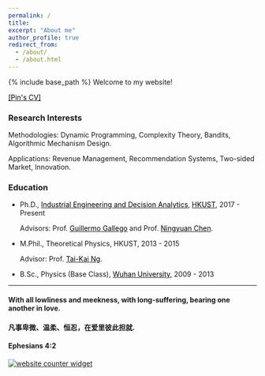 ```yaml
---
permalink: /
title: 
excerpt: "About me"
author_profile: true
redirect_from: 
  - /about/
  - /about.html
---
```


{% include base_path %}
Welcome to my website!



<a href="https://www.dropbox.com/s/ebs6h2frgl4vony/CV_PinGao.pdf?dl=0" target="_blank"><span style="color:black">[Pin's CV]</span></a>

### Research Interests

Methodologies: Dynamic Programming, Complexity Theory, Bandits, Algorithmic Mechanism Design.

Applications: Revenue Management, Recommendation Systems, Two-sided Market, Innovation.

### Education
- Ph.D., <a href="https://ieda.ust.hk/eng/index.php" target="_blank"><span style="color:black">Industrial Engineering and Decision Analytics</span></a>, <a href="https://www.ust.hk/home" target="_blank"><span style="color:black">HKUST</span></a>,  2017 - Present

  Advisors: Prof. <a href="https://ieda.ust.hk/dfaculty/ggallego/" target="_blank"><span style="color:black">Guillermo Gallego</span></a> and Prof. <a href="http://individual.utoronto.ca/ningyuanchen/" target="_blank"><span style="color:black">Ningyuan Chen</span></a>.
  
- M.Phil., Theoretical Physics, HKUST, 2013 - 2015

  Advisor: Prof. <a href="https://physics.ust.hk/eng/people_detail.php?pplcat=1&id=7" target="_blank"><span style="color:black">Tai-Kai Ng</span></a>.

- B.Sc., Physics (Base Class), <a href="https://en.whu.edu.cn/" target="_blank"><span style="color:black">Wuhan University</span></a>, 2009 - 2013

***
  
#### With all lowliness and meekness, with long-suffering, bearing one another in love. 
#### 凡事卑微、温柔、恒忍，在爱里彼此担就.
#### Ephesians 4:2

<div id="sfca65yz9mwqd6fhn1rfutkx62b9g3mbg36"></div><noscript><a href="https://www.freecounterstat.com" title="website counter widget"><img src="https://counter3.stat.ovh/private/freecounterstat.php?c=a65yz9mwqd6fhn1rfutkx62b9g3mbg36" border="0" title="website counter widget" alt="website counter widget"></a></noscript>



